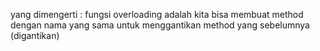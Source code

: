 yang dimengerti : fungsi overloading adalah kita bisa membuat method dengan nama yang sama untuk menggantikan method yang sebelumnya (digantikan)
